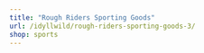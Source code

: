 ```yaml
---
title: "Rough Riders Sporting Goods"
url: /idyllwild/rough-riders-sporting-goods-3/
shop: sports
---
```

